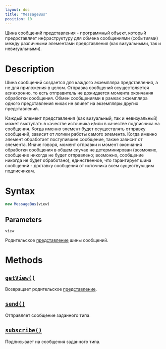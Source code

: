 ```yaml
---
layout: doc
title: "MessageBus"
position: 10
---
```


Шина сообщений представления - программный объект, который предоставляет инфраструктуру для обмена
сообщениями (событиями) между различными элементами представления (как визуальными, так и невизуальными).

# Description

Шина сообщений создается для каждого экземпляра представления, а не для приложения в целом. Отправка
сообщений осуществляется асинхронно, то есть отправитель не дожидается момента окончания обработки
сообщения. Обмен сообщениями в рамках экземпляра одного представления никак не влияет на экземпляры
других представлений.

Каждый элемент представления (как визуальный, так и невизуальный) может выступать в качестве источника
и/или в качестве подписчика на сообщения. Когда именно элемент будет осуществлять отправку сообщений,
зависит от логики работы самого элемента. Когда именно элемент обработает поступившее сообщение, также
зависит от элемента. Иначе говоря, момент отправки и момент окончания обработки сообщения в общем случае
не детерминирован (возможно, сообщение никогда не будет отправлено; возможно, сообщение никогда не будет
обработано), единственное, что гарантирует шина сообщений - доставку сообщения от источника всем
существующим подписчикам.

# Syntax

```js
new MessageBus(view)
```

## Parameters

`view`

Родительское [представление](../View/) шины сообщений.

# Methods

## [`getView()`](MessageBus.getView/)

Возвращает родительское [представление](../View/).

## [`send()`](MessageBus.send/)

Отправляет сообщение заданного типа.

## [`subscribe()`](MessageBus.subscribe/)

Подписывает на сообщения заданного типа.
